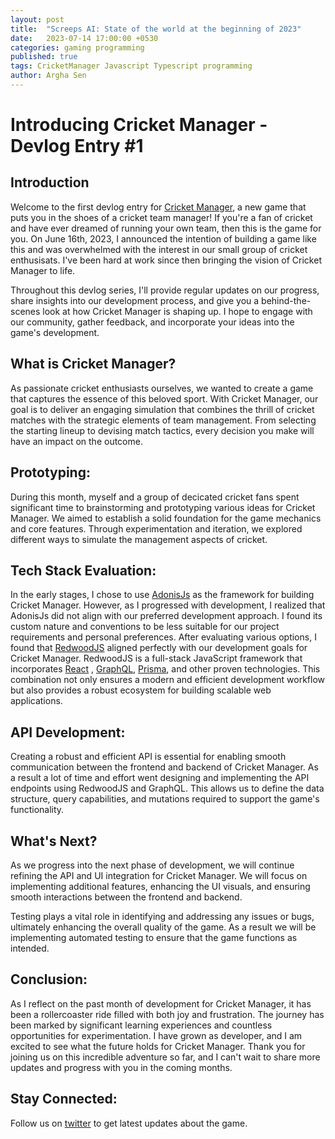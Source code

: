 ```yaml
---
layout: post
title:  "Screeps AI: State of the world at the beginning of 2023"
date:   2023-07-14 17:00:00 +0530
categories: gaming programming  
published: true
tags: CricketManager Javascript Typescript programming
author: Argha Sen
---
```

# Introducing Cricket Manager - Devlog Entry #1

## Introduction
Welcome to the first devlog entry for [Cricket Manager](http://cricketmanager.org/), a new game that puts you in the shoes of a cricket team manager! If you're a fan of cricket and have ever dreamed of running your own team, then this is the game for you. On June 16th, 2023, I announced the intention of building a game like this and was overwhelmed with the interest in our small group of cricket enthusisats. I've been hard at work since then bringing the vision of Cricket Manager to life.

Throughout this devlog series, I'll provide regular updates on our progress, share insights into our development process, and give you a behind-the-scenes look at how Cricket Manager is shaping up. I hope to engage with our community, gather feedback, and incorporate your ideas into the game's development.

## What is Cricket Manager?
As passionate cricket enthusiasts ourselves, we wanted to create a game that captures the essence of this beloved sport. With Cricket Manager, our goal is to deliver an engaging simulation that combines the thrill of cricket matches with the strategic elements of team management. From selecting the starting lineup to devising match tactics, every decision you make will have an impact on the outcome.

## Prototyping:
During this month, myself and a group of decicated cricket fans spent significant time to brainstorming and prototyping various ideas for Cricket Manager. We aimed to establish a solid foundation for the game mechanics and core features. Through experimentation and iteration, we explored different ways to simulate the management aspects of cricket.

## Tech Stack Evaluation:
In the early stages, I chose to use [AdonisJs](https://adonisjs.com/) as the framework for building Cricket Manager. However, as I progressed with development, I realized that AdonisJs did not align with our preferred development approach. I found its custom nature and conventions to be less suitable for our project requirements and personal preferences.
After evaluating various options, I found that [RedwoodJS](https://redwoodjs.com/) aligned perfectly with our development goals for Cricket Manager. RedwoodJS is a full-stack JavaScript framework that incorporates [React](https://react.dev/) , [GraphQL](https://graphql.org/), [Prisma](https://www.prisma.io/), and other proven technologies. This combination not only ensures a modern and efficient development workflow but also provides a robust ecosystem for building scalable web applications.

## API Development:
Creating a robust and efficient API is essential for enabling smooth communication between the frontend and backend of Cricket Manager. As a result a lot of time and effort went designing and implementing the API endpoints using RedwoodJS and GraphQL. This allows us to define the data structure, query capabilities, and mutations required to support the game's functionality.

## What's Next?
As we progress into the next phase of development, we will continue refining the API and UI integration for Cricket Manager. We will focus on implementing additional features, enhancing the UI visuals, and ensuring smooth interactions between the frontend and backend.

Testing plays a vital role in identifying and addressing any issues or bugs, ultimately enhancing the overall quality of the game. As a result we will be implementing automated testing to ensure that the game functions as intended.

## Conclusion:
As I reflect on the past month of development for Cricket Manager, it has been a rollercoaster ride filled with both joy and frustration. The journey has been marked by significant learning experiences and countless opportunities for experimentation. I have grown as developer, and I am excited to see what the future holds for Cricket Manager.
Thank you for joining us on this incredible adventure so far, and I can't wait to share more updates and progress with you in the coming months.

## Stay Connected:
Follow us on [twitter](https://twitter.com/_cricketmanager) to get latest updates about the game.